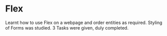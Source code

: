 # Flex

Learnt how to use Flex on a webpage and order entities as required. 
Styling of Forms was studied.
3 Tasks were given, duly completed.
